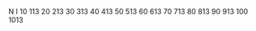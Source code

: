 N       I
10       113
20       213
30       313
40       413
50       513
60       613
70       713
80       813
90       913
100      1013
